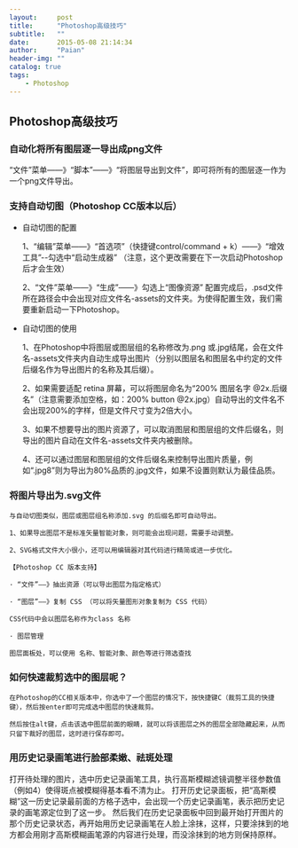 ```yaml
---
layout:     post
title:      "Photoshop高级技巧"
subtitle:   ""
date:       2015-05-08 21:14:34
author:     "Paian"
header-img: ""
catalog: true
tags:
    - Photoshop
---
```


## Photoshop高级技巧

### 自动化将所有图层逐一导出成png文件

“文件”菜单——》“脚本”——》“将图层导出到文件”，即可将所有的图层逐一作为一个png文件导出。

### 支持自动切图（Photoshop CC版本以后）

- 自动切图的配置

    1、“编辑”菜单——》“首选项”（快捷键control/command + k）——》“增效工具”--勾选中“启动生成器”
    （注意，这个更改需要在下一次启动Photoshop后才会生效）

    2、“文件”菜单——》“生成”——》勾选上“图像资源”
    配置完成后，.psd文件所在路径会中会出现对应文件名-assets的文件夹。为使得配置生效，我们需要重新启动一下Photoshop。

- 自动切图的使用

    1、在Photoshop中将图层或图层组的名称修改为.png 或.jpg结尾，会在文件名-assets文件夹内自动生成导出图片（分别以图层名和图层名中约定的文件后缀名作为导出图片的名称及其后缀）。

    2、如果需要适配 retina 屏幕，可以将图层命名为“200% 图层名字 @2x.后缀名”（注意需要添加空格，如：200% button @2x.jpg）自动导出的文件名不会出现200%的字样，但是文件尺寸变为2倍大小。

    3、如果不想要导出的图片资源了，可以取消图层和图层组的文件后缀名，则导出的图片自动在文件名-assets文件夹内被删除。

    4、还可以通过图层和图层组的文件后缀名来控制导出图片质量，例如“.jpg8”则为导出为80%品质的.jpg文件，如果不设置则默认为最佳品质。

### 将图片导出为.svg文件

    与自动切图类似，图层或图层组名称添加.svg 的后缀名即可自动导出。

    1、如果导出图层不是标准矢量智能对象，则可能会出现问题，需要手动调整。

    2、SVG格式文件大小很小，还可以用编辑器对其代码进行精简或进一步优化。

    【Photoshop CC 版本支持】

    · “文件”——》抽出资源（可以导出图层为指定格式）

    · “图层”——》复制 CSS （可以将矢量图形对象复制为 CSS 代码）

    CSS代码中会以图层名称作为class 名称

    · 图层管理

    图层面板处，可以使用 名称、智能对象、颜色等进行筛选查找

### 如何快速裁剪选中的图层呢？

    在Photoshop的CC相关版本中，你选中了一个图层的情况下，按快捷键C（裁剪工具的快捷键），然后按enter即可完成选中图层的快速裁剪。

    然后按住alt键，点击该选中图层前面的眼睛，就可以将该图层之外的图层全部隐藏起来，从而只留下裁好的图层，这时进行保存即可。

### 用历史记录画笔进行脸部柔嫩、祛斑处理

打开待处理的图片，选中历史记录画笔工具，执行高斯模糊滤镜调整半径参数值（例如4）使得斑点被模糊得基本看不清为止。
打开历史记录面板，把“高斯模糊”这一历史记录最前面的方格子选中，会出现一个历史记录画笔，表示把历史记录的画笔源定位到了这一步。
然后我们在历史记录面板中回到最开始打开图片的那个历史记录状态，再开始用历史记录画笔在人脸上涂抹，这样，只要涂抹到的地方都会用刚才高斯模糊画笔源的内容进行处理，而没涂抹到的地方则保持原样。



